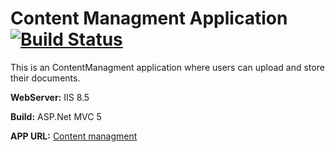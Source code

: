# Content Managment Application [![Build Status](http://52.91.55.80:8080/buildStatus/icon?job=CM_DEV&build=4)](http://52.91.55.80:8080/view/CM_Dashboard/job/CM_DEV/4/)

This is an ContentManagment application where users can upload and store their documents.

**WebServer:** IIS 8.5

**Build:** ASP.Net MVC 5

**APP URL:** [Content managment](http://ec2-52-23-174-122.compute-1.amazonaws.com:8010/)
